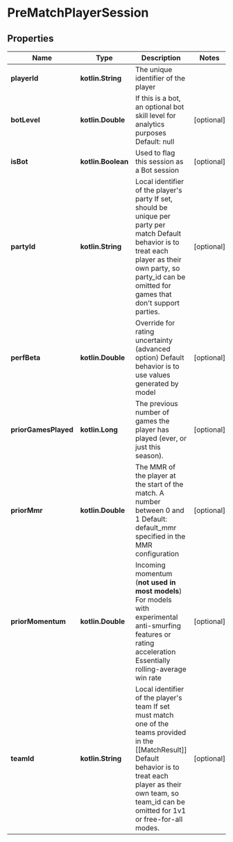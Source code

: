 
# PreMatchPlayerSession

## Properties
| Name | Type | Description | Notes |
| ------------ | ------------- | ------------- | ------------- |
| **playerId** | **kotlin.String** | The unique identifier of the player |  |
| **botLevel** | **kotlin.Double** | If this is a bot, an optional bot skill level for analytics purposes Default: null |  [optional] |
| **isBot** | **kotlin.Boolean** | Used to flag this session as a Bot session |  [optional] |
| **partyId** | **kotlin.String** | Local identifier of the player&#39;s party If set, should be unique per party per match Default behavior is to treat each player as their own party, so party_id can be omitted for games that don&#39;t support parties. |  [optional] |
| **perfBeta** | **kotlin.Double** | Override for rating uncertainty (advanced option) Default behavior is to use values generated by model |  [optional] |
| **priorGamesPlayed** | **kotlin.Long** | The previous number of games the player has played (ever, or just this season). |  [optional] |
| **priorMmr** | **kotlin.Double** | The MMR of the player at the start of the match. A number between 0 and 1 Default: default_mmr specified in the MMR configuration |  [optional] |
| **priorMomentum** | **kotlin.Double** | Incoming momentum (**not used in most models**) For models with experimental anti-smurfing features or rating acceleration Essentially rolling-average win rate |  [optional] |
| **teamId** | **kotlin.String** | Local identifier of the player&#39;s team If set must match one of the teams provided in the [[MatchResult]] Default behavior is to treat each player as their own team, so team_id can be omitted for 1v1 or free-for-all modes. |  [optional] |



